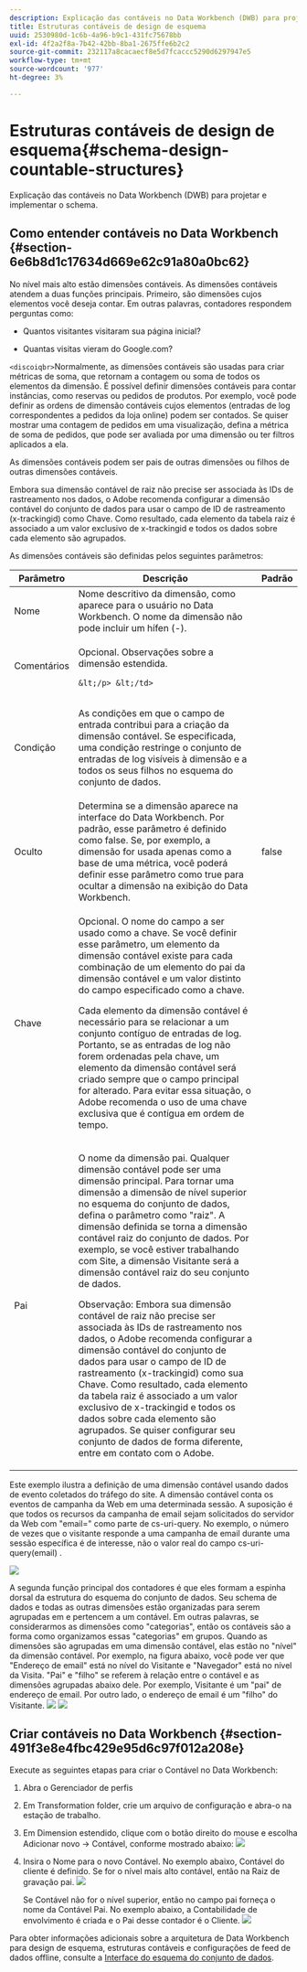 ```yaml
---
description: Explicação das contáveis no Data Workbench (DWB) para projetar e implementar o schema.
title: Estruturas contáveis de design de esquema
uuid: 2530980d-1c6b-4a96-b9c1-431fc75678bb
exl-id: 4f2a2f8a-7b42-42bb-8ba1-2675ffe6b2c2
source-git-commit: 232117a8cacaecf8e5d7fcaccc5290d6297947e5
workflow-type: tm+mt
source-wordcount: '977'
ht-degree: 3%

---
```


# Estruturas contáveis de design de esquema{#schema-design-countable-structures}

Explicação das contáveis no Data Workbench (DWB) para projetar e implementar o schema.

## Como entender contáveis no Data Workbench {#section-6e6b8d1c17634d669e62c91a80a0bc62}

No nível mais alto estão dimensões contáveis. As dimensões contáveis atendem a duas funções principais. Primeiro, são dimensões cujos elementos você deseja contar. Em outras palavras, contadores respondem perguntas como:

* Quantos visitantes visitaram sua página inicial?

* Quantas visitas vieram do Google.com?

`<discoiqbr>`Normalmente, as dimensões contáveis são usadas para criar métricas de soma, que retornam a contagem ou soma de todos os elementos da dimensão. É possível definir dimensões contáveis para contar instâncias, como reservas ou pedidos de produtos. Por exemplo, você pode definir as ordens de dimensão contáveis cujos elementos (entradas de log correspondentes a pedidos da loja online) podem ser contados. Se quiser mostrar uma contagem de pedidos em uma visualização, defina a métrica de soma de pedidos, que pode ser avaliada por uma dimensão ou ter filtros aplicados a ela.

As dimensões contáveis podem ser pais de outras dimensões ou filhos de outras dimensões contáveis.

Embora sua dimensão contável de raiz não precise ser associada às IDs de rastreamento nos dados, o Adobe recomenda configurar a dimensão contável do conjunto de dados para usar o campo de ID de rastreamento (x-trackingid) como Chave. Como resultado, cada elemento da tabela raiz é associado a um valor exclusivo de x-trackingid e todos os dados sobre cada elemento são agrupados.

As dimensões contáveis são definidas pelos seguintes parâmetros:

<table id="table_5E00B72CFDD645368ADCC25AB9B5E53D"> 
 <thead> 
  <tr> 
   <th colname="col1" class="entry"> Parâmetro </th> 
   <th colname="col2" class="entry"> Descrição </th> 
   <th colname="col3" class="entry"> Padrão </th> 
  </tr>
 </thead>
 <tbody> 
  <tr> 
   <td colname="col1"> Nome </td> 
   <td colname="col2"> Nome descritivo da dimensão, como aparece para o usuário no Data Workbench. O nome da dimensão não pode incluir um hífen (-). </td> 
   <td colname="col3"> </td> 
  </tr> 
  <tr> 
   <td colname="col1"> <p>Comentários </p> </td> 
   <td colname="col2"> <p>Opcional. Observações sobre a dimensão estendida.

    &lt;/p> &lt;/td>
<td colname="col3"> </td> 
  </tr> 
  <tr> 
   <td colname="col1"> <p>Condição </p> </td> 
   <td colname="col2"> <p>As condições em que o campo de entrada contribui para a criação da dimensão contável. Se especificada, uma condição restringe o conjunto de entradas de log visíveis à dimensão e a todos os seus filhos no esquema do conjunto de dados. </p> </td> 
   <td colname="col3"> </td> 
  </tr> 
  <tr> 
   <td colname="col1"> Oculto </td> 
   <td colname="col2"> Determina se a dimensão aparece na interface do Data Workbench. Por padrão, esse parâmetro é definido como false. Se, por exemplo, a dimensão for usada apenas como a base de uma métrica, você poderá definir esse parâmetro como true para ocultar a dimensão na exibição do Data Workbench. </td> 
   <td colname="col3"> false </td> 
  </tr> 
  <tr> 
   <td colname="col1"> Chave </td> 
   <td colname="col2"> <p>Opcional. O nome do campo a ser usado como a chave. Se você definir esse parâmetro, um elemento da dimensão contável existe para cada combinação de um elemento do pai da dimensão contável e um valor distinto do campo especificado como a chave. </p> <p>Cada elemento da dimensão contável é necessário para se relacionar a um conjunto contíguo de entradas de log. Portanto, se as entradas de log não forem ordenadas pela chave, um elemento da dimensão contável será criado sempre que o campo principal for alterado. Para evitar essa situação, o Adobe recomenda o uso de uma chave exclusiva que é contígua em ordem de tempo. </p> </td> 
   <td colname="col3"> </td> 
  </tr> 
  <tr> 
   <td colname="col1"> Pai </td> 
   <td colname="col2"> <p> O nome da dimensão pai. Qualquer dimensão contável pode ser uma dimensão principal. Para tornar uma dimensão a dimensão de nível superior no esquema do conjunto de dados, defina o parâmetro como "raiz". A dimensão definida se torna a dimensão contável raiz do conjunto de dados. Por exemplo, se você estiver trabalhando com Site, a dimensão Visitante será a dimensão contável raiz do seu conjunto de dados. </p> <p>Observação: Embora sua dimensão contável de raiz não precise ser associada às IDs de rastreamento nos dados, o Adobe recomenda configurar a dimensão contável do conjunto de dados para usar o campo de ID de rastreamento (x-trackingid) como sua Chave. Como resultado, cada elemento da tabela raiz é associado a um valor exclusivo de x-trackingid e todos os dados sobre cada elemento são agrupados. Se quiser configurar seu conjunto de dados de forma diferente, entre em contato com o Adobe. </p> </td> 
   <td colname="col3"> </td> 
  </tr> 
 </tbody> 
</table>

Este exemplo ilustra a definição de uma dimensão contável usando dados de evento coletados do tráfego do site. A dimensão contável conta os eventos de campanha da Web em uma determinada sessão. A suposição é que todos os recursos da campanha de email sejam solicitados do servidor da Web com &quot;email=&quot; como parte de cs-uri-query. No exemplo, o número de vezes que o visitante responde a uma campanha de email durante uma sessão específica é de interesse, não o valor real do campo cs-uri-query(email) .

![](assets/dwb_impl_arch_1.png)

A segunda função principal dos contadores é que eles formam a espinha dorsal da estrutura do esquema do conjunto de dados. Seu schema de dados e todas as outras dimensões estão organizadas para serem agrupadas em e pertencem a um contável. Em outras palavras, se considerarmos as dimensões como &quot;categorias&quot;, então os contáveis são a forma como organizamos essas &quot;categorias&quot; em grupos.
Quando as dimensões são agrupadas em uma dimensão contável, elas estão no &quot;nível&quot; da dimensão contável. Por exemplo, na figura abaixo, você pode ver que &quot;Endereço de email&quot; está no nível do Visitante e &quot;Navegador&quot; está no nível da Visita. &quot;Pai&quot; e &quot;filho&quot; se referem à relação entre o contável e as dimensões agrupadas abaixo dele. Por exemplo, Visitante é um &quot;pai&quot; de endereço de email. Por outro lado, o endereço de email é um &quot;filho&quot; do Visitante. ![](assets/dwb_impl_arch_2.png) ![](assets/dwb_impl_arch_3.png)

## Criar contáveis no Data Workbench {#section-491f3e8e4fbc429e95d6c97f012a208e}

Execute as seguintes etapas para criar o Contável no Data Workbench:

1. Abra o Gerenciador de perfis
1. Em Transformation folder, crie um arquivo de configuração e abra-o na estação de trabalho.
1. Em Dimension estendido, clique com o botão direito do mouse e escolha Adicionar novo -> Contável, conforme mostrado abaixo: ![](assets/dwb_impl_arch_4.png)

1. Insira o Nome para o novo Contável. No exemplo abaixo, Contável do cliente é definido. Se for o nível mais alto contável, então na Raiz de gravação pai. ![](assets/dwb_impl_arch_5.png)

   Se Contável não for o nível superior, então no campo pai forneça o nome da Contável Pai. No exemplo abaixo, a Contabilidade de envolvimento é criada e o Pai desse contador é o Cliente. ![](assets/dwb_impl_arch_5.png)

Para obter informações adicionais sobre a arquitetura de Data Workbench para design de esquema, estruturas contáveis e configurações de feed de dados offline, consulte a [Interface do esquema do conjunto de dados](https://experienceleague.adobe.com/docs/data-workbench/using/client/admin-ui/c-dtst-sch-intrf.html).
